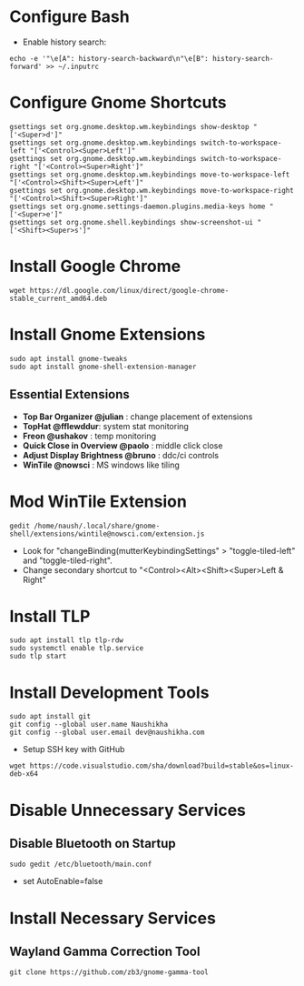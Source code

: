# Configure Bash
- Enable history search: 
```
echo -e '"\e[A": history-search-backward\n"\e[B": history-search-forward' >> ~/.inputrc
```

# Configure Gnome Shortcuts
```
gsettings set org.gnome.desktop.wm.keybindings show-desktop "['<Super>d']"
gsettings set org.gnome.desktop.wm.keybindings switch-to-workspace-left "['<Control><Super>Left']"
gsettings set org.gnome.desktop.wm.keybindings switch-to-workspace-right "['<Control><Super>Right']"
gsettings set org.gnome.desktop.wm.keybindings move-to-workspace-left "['<Control><Shift><Super>Left']"
gsettings set org.gnome.desktop.wm.keybindings move-to-workspace-right "['<Control><Shift><Super>Right']"
gsettings set org.gnome.settings-daemon.plugins.media-keys home "['<Super>e']"
gsettings set org.gnome.shell.keybindings show-screenshot-ui "['<Shift><Super>s']"
```

# Install Google Chrome
```
wget https://dl.google.com/linux/direct/google-chrome-stable_current_amd64.deb
```

# Install Gnome Extensions
```
sudo apt install gnome-tweaks
sudo apt install gnome-shell-extension-manager
```
## Essential Extensions
- **Top Bar Organizer @julian** : change placement of extensions
- **TopHat  @fflewddur**: system stat monitoring
- **Freon @ushakov** : temp monitoring
- **Quick Close in Overview @paolo** : middle click close
- **Adjust Display Brightness @bruno** : ddc/ci controls
- **WinTile @nowsci** : MS windows like tiling

# Mod WinTile Extension
```
gedit /home/naush/.local/share/gnome-shell/extensions/wintile@nowsci.com/extension.js
```
- Look for "changeBinding(mutterKeybindingSettings" > 
"toggle-tiled-left" and "toggle-tiled-right".
- Change secondary shortcut to "\<Control>\<Alt>\<Shift>\<Super>Left & Right"

# Install TLP
```
sudo apt install tlp tlp-rdw
sudo systemctl enable tlp.service
sudo tlp start
```

# Install Development Tools
```
sudo apt install git
git config --global user.name Naushikha
git config --global user.email dev@naushikha.com
```
- Setup SSH key with GitHub
```
wget https://code.visualstudio.com/sha/download?build=stable&os=linux-deb-x64
```

# Disable Unnecessary Services
## Disable Bluetooth on Startup
```
sudo gedit /etc/bluetooth/main.conf
```
- set AutoEnable=false

# Install Necessary Services
## Wayland Gamma Correction Tool
```
git clone https://github.com/zb3/gnome-gamma-tool
```

